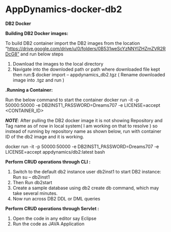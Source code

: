 # AppDynamics-docker-db2

<b>DB2 Docker</b>

<b>Building DB2 Docker images:</b>

To build DB2 container import the DB2 images from the location “https://drive.google.com/drive/u/0/folders/0B531weScYzNNYlZHZmZVR2RDcG8” and run below steps

1. Download the images to the local directory
2. Navigate into the downloded path or path where downloaded file kept then run:$ docker import – appdynamics_db2.tgz ( Rename downloaded image into .tgz and run ) 

<b>.Running a Container:</b>

Run the below command to start the container
docker run -it -p 50000:50000 -e DB2INST1_PASSWORD=Dreams707 -e LICENSE=accept  <CONTAINER_ID>

<b><i>NOTE</i></b>: After pulling the DB2 docker image it is not showing Repository and Tag name as of now in local system( I am working on that to resolve ) so instead of running by repository name as shown below, run with container ID of the db2 image and it is working. 

docker run -it -p 50000:50000 -e DB2INST1_PASSWORD=Dreams707 -e LICENSE=accept appdynamics/db2:latest bash

<b>Perform CRUD operations through CLI :</b>

1. Switch to the default db2 instance user db2inst1 to start DB2 instance: Run su – db2inst1
2. Then Run db2start
3. Create a sample database using db2 create db  command, which may take several minutes.
4. Now run across DB2 DDL or DML queries

<b>Perform CRUD operations through Servlet :</b>

1. Open the code in any editor say Eclipse
2. Run the code as JAVA Application 
